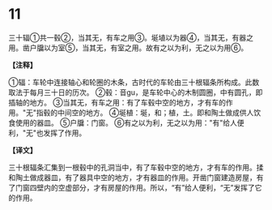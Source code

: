 # 11


三十辐①共一毂②，当其无，有车之用③。埏埴以为器④，当其无，有器之用。凿户牖以为室⑤，当其无，有室之用。故有之以为利，无之以为用⑥。

**【注释】**

①辐：车轮中连接轴心和轮圈的木条，古时代的车轮由三十根辐条所构成。此数取法于每月三十日的历次。
②毂：音gu，是车轮中心的木制圆圈，中有圆孔，即插轴的地方。
③当其无，有车之用：有了车毂中空的地方，才有车的作用。"无"指毂的中间空的地方。
④埏植：埏，和；植，土。即和陶土做成供人饮食使用的器皿。
⑤户牖：门窗。
⑥有之以为利，无之以为用："有"给人便利，"无"也发挥了作用。

**【译文】**

三十根辐条汇集到一根毂中的孔洞当中，有了车毂中空的地方，才有车的作用。揉和陶土做成器皿，有了器具中空的地方，才有器皿的作用。开凿门窗建造房屋，有了门窗四壁内的空虚部分，才有房屋的作用。所以，“有”给人便利，“无”发挥了它的作用。
